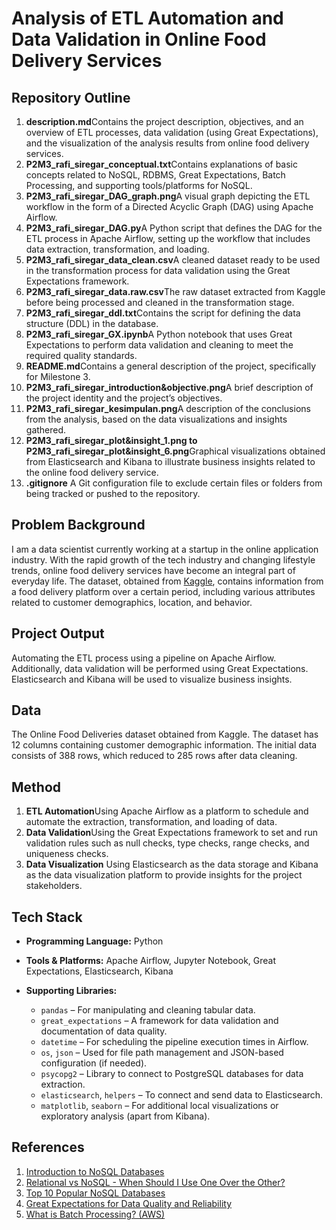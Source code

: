 
# Analysis of ETL Automation and Data Validation in Online Food Delivery Services

## Repository Outline

1. **description.md**Contains the project description, objectives, and an overview of ETL processes, data validation (using Great Expectations), and the visualization of the analysis results from online food delivery services.
2. **P2M3_rafi_siregar_conceptual.txt**Contains explanations of basic concepts related to NoSQL, RDBMS, Great Expectations, Batch Processing, and supporting tools/platforms for NoSQL.
3. **P2M3_rafi_siregar_DAG_graph.png**A visual graph depicting the ETL workflow in the form of a Directed Acyclic Graph (DAG) using Apache Airflow.
4. **P2M3_rafi_siregar_DAG.py**A Python script that defines the DAG for the ETL process in Apache Airflow, setting up the workflow that includes data extraction, transformation, and loading.
5. **P2M3_rafi_siregar_data_clean.csv**A cleaned dataset ready to be used in the transformation process for data validation using the Great Expectations framework.
6. **P2M3_rafi_siregar_data.raw.csv**The raw dataset extracted from Kaggle before being processed and cleaned in the transformation stage.
7. **P2M3_rafi_siregar_ddl.txt**Contains the script for defining the data structure (DDL) in the database.
8. **P2M3_rafi_siregar_GX.ipynb**A Python notebook that uses Great Expectations to perform data validation and cleaning to meet the required quality standards.
9. **README.md**Contains a general description of the project, specifically for Milestone 3.
10. **P2M3_rafi_siregar_introduction&objective.png**A brief description of the project identity and the project’s objectives.
11. **P2M3_rafi_siregar_kesimpulan.png**A description of the conclusions from the analysis, based on the data visualizations and insights gathered.
12. **P2M3_rafi_siregar_plot&insight_1.png to P2M3_rafi_siregar_plot&insight_6.png**Graphical visualizations obtained from Elasticsearch and Kibana to illustrate business insights related to the online food delivery service.
13. **.gitignore**
    A Git configuration file to exclude certain files or folders from being tracked or pushed to the repository.

## Problem Background

I am a data scientist currently working at a startup in the online application industry. With the rapid growth of the tech industry and changing lifestyle trends, online food delivery services have become an integral part of everyday life. The dataset, obtained from [Kaggle](https://www.kaggle.com/datasets/sudarshan24byte/online-food-dataset), contains information from a food delivery platform over a certain period, including various attributes related to customer demographics, location, and behavior.

## Project Output

Automating the ETL process using a pipeline on Apache Airflow. Additionally, data validation will be performed using Great Expectations. Elasticsearch and Kibana will be used to visualize business insights.

## Data

The Online Food Deliveries dataset obtained from Kaggle. The dataset has 12 columns containing customer demographic information. The initial data consists of 388 rows, which reduced to 285 rows after data cleaning.

## Method

1. **ETL Automation**Using Apache Airflow as a platform to schedule and automate the extraction, transformation, and loading of data.
2. **Data Validation**Using the Great Expectations framework to set and run validation rules such as null checks, type checks, range checks, and uniqueness checks.
3. **Data Visualization**
   Using Elasticsearch as the data storage and Kibana as the data visualization platform to provide insights for the project stakeholders.

## Tech Stack

* **Programming Language:** Python
* **Tools & Platforms:** Apache Airflow, Jupyter Notebook, Great Expectations, Elasticsearch, Kibana
* **Supporting Libraries:**

  * `pandas` – For manipulating and cleaning tabular data.
  * `great_expectations` – A framework for data validation and documentation of data quality.
  * `datetime` – For scheduling the pipeline execution times in Airflow.
  * `os`, `json` – Used for file path management and JSON-based configuration (if needed).
  * `psycopg2` – Library to connect to PostgreSQL databases for data extraction.
  * `elasticsearch`, `helpers` – To connect and send data to Elasticsearch.
  * `matplotlib`, `seaborn` – For additional local visualizations or exploratory analysis (apart from Kibana).

## References

1. [Introduction to NoSQL Databases](https://medium.com/@mark.rethana/introduction-to-nosql-databases-c5b43f3ca1cc)
2. [Relational vs NoSQL - When Should I Use One Over the Other?](https://www.datastax.com/blog/relational-vs-nosql-when-should-I-use-one-over-the-other)
3. [Top 10 Popular NoSQL Databases](https://reliasoftware.com/blog/popular-nosql-databases)
4. [Great Expectations for Data Quality and Reliability](https://medium.com/@elifsinem.aktas/great-expectations-for-data-quality-and-reliability-e9f4c1ee20a5)
5. [What is Batch Processing? (AWS)](https://aws.amazon.com/id/what-is/batch-processing/)
